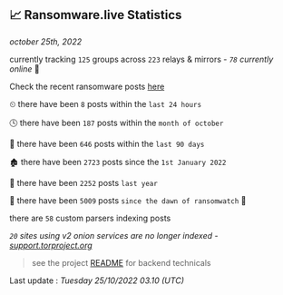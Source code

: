 
## 📈 Ransomware.live Statistics
_october 25th, 2022_

currently tracking `125` groups across `223` relays & mirrors - _`78` currently online_ 📡

Check the recent ransomware posts [here](https://www.ransomware.live/#/recentposts)


⏲ there have been `8` posts within the `last 24 hours`

🕓 there have been `187` posts within the `month of october`

📅 there have been `646` posts within the `last 90 days`

🏚 there have been `2723` posts since the `1st January 2022`

🚀 there have been `2252` posts `last year`

🦕 there have been `5009` posts `since the dawn of ransomwatch` 🐣

there are `58` custom parsers indexing posts

_`20` sites using v2 onion services are no longer indexed - [support.torproject.org](https://support.torproject.org/onionservices/v2-deprecation/)_

> see the project [README](https://github.com/jmousqueton/ransomwatch#readme) for backend technicals



Last update : _Tuesday 25/10/2022 03.10 (UTC)_

